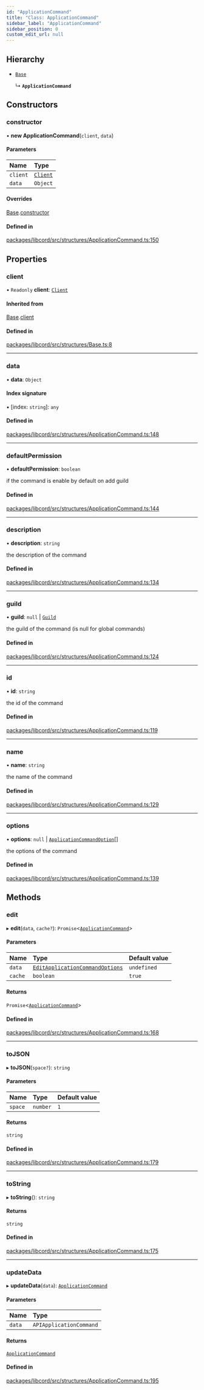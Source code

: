 ```yaml
---
id: "ApplicationCommand"
title: "Class: ApplicationCommand"
sidebar_label: "ApplicationCommand"
sidebar_position: 0
custom_edit_url: null
---
```


## Hierarchy

- [`Base`](Base.md)

  ↳ **`ApplicationCommand`**

## Constructors

### constructor

• **new ApplicationCommand**(`client`, `data`)

#### Parameters

| Name | Type |
| :------ | :------ |
| `client` | [`Client`](Client.md) |
| `data` | `Object` |

#### Overrides

[Base](Base.md).[constructor](Base.md#constructor)

#### Defined in

[packages/libcord/src/structures/ApplicationCommand.ts:150](https://github.com/Libcord/libcord/blob/60a6e24/packages/libcord/src/structures/ApplicationCommand.ts#L150)

## Properties

### client

• `Readonly` **client**: [`Client`](Client.md)

#### Inherited from

[Base](Base.md).[client](Base.md#client)

#### Defined in

[packages/libcord/src/structures/Base.ts:8](https://github.com/Libcord/libcord/blob/60a6e24/packages/libcord/src/structures/Base.ts#L8)

___

### data

• **data**: `Object`

#### Index signature

▪ [index: `string`]: `any`

#### Defined in

[packages/libcord/src/structures/ApplicationCommand.ts:148](https://github.com/Libcord/libcord/blob/60a6e24/packages/libcord/src/structures/ApplicationCommand.ts#L148)

___

### defaultPermission

• **defaultPermission**: `boolean`

if the command is enable by default on add guild

#### Defined in

[packages/libcord/src/structures/ApplicationCommand.ts:144](https://github.com/Libcord/libcord/blob/60a6e24/packages/libcord/src/structures/ApplicationCommand.ts#L144)

___

### description

• **description**: `string`

the description of the command

#### Defined in

[packages/libcord/src/structures/ApplicationCommand.ts:134](https://github.com/Libcord/libcord/blob/60a6e24/packages/libcord/src/structures/ApplicationCommand.ts#L134)

___

### guild

• **guild**: ``null`` \| [`Guild`](Guild.md)

the guild of the command (is null for global commands)

#### Defined in

[packages/libcord/src/structures/ApplicationCommand.ts:124](https://github.com/Libcord/libcord/blob/60a6e24/packages/libcord/src/structures/ApplicationCommand.ts#L124)

___

### id

• **id**: `string`

the id of the command

#### Defined in

[packages/libcord/src/structures/ApplicationCommand.ts:119](https://github.com/Libcord/libcord/blob/60a6e24/packages/libcord/src/structures/ApplicationCommand.ts#L119)

___

### name

• **name**: `string`

the name of the command

#### Defined in

[packages/libcord/src/structures/ApplicationCommand.ts:129](https://github.com/Libcord/libcord/blob/60a6e24/packages/libcord/src/structures/ApplicationCommand.ts#L129)

___

### options

• **options**: ``null`` \| [`ApplicationCommandOption`](../interfaces/ApplicationCommandOption.md)[]

the options of the command

#### Defined in

[packages/libcord/src/structures/ApplicationCommand.ts:139](https://github.com/Libcord/libcord/blob/60a6e24/packages/libcord/src/structures/ApplicationCommand.ts#L139)

## Methods

### edit

▸ **edit**(`data`, `cache?`): `Promise`<[`ApplicationCommand`](ApplicationCommand.md)\>

#### Parameters

| Name | Type | Default value |
| :------ | :------ | :------ |
| `data` | [`EditApplicationCommandOptions`](../interfaces/EditApplicationCommandOptions.md) | `undefined` |
| `cache` | `boolean` | `true` |

#### Returns

`Promise`<[`ApplicationCommand`](ApplicationCommand.md)\>

#### Defined in

[packages/libcord/src/structures/ApplicationCommand.ts:168](https://github.com/Libcord/libcord/blob/60a6e24/packages/libcord/src/structures/ApplicationCommand.ts#L168)

___

### toJSON

▸ **toJSON**(`space?`): `string`

#### Parameters

| Name | Type | Default value |
| :------ | :------ | :------ |
| `space` | `number` | `1` |

#### Returns

`string`

#### Defined in

[packages/libcord/src/structures/ApplicationCommand.ts:179](https://github.com/Libcord/libcord/blob/60a6e24/packages/libcord/src/structures/ApplicationCommand.ts#L179)

___

### toString

▸ **toString**(): `string`

#### Returns

`string`

#### Defined in

[packages/libcord/src/structures/ApplicationCommand.ts:175](https://github.com/Libcord/libcord/blob/60a6e24/packages/libcord/src/structures/ApplicationCommand.ts#L175)

___

### updateData

▸ **updateData**(`data`): [`ApplicationCommand`](ApplicationCommand.md)

#### Parameters

| Name | Type |
| :------ | :------ |
| `data` | `APIApplicationCommand` |

#### Returns

[`ApplicationCommand`](ApplicationCommand.md)

#### Defined in

[packages/libcord/src/structures/ApplicationCommand.ts:195](https://github.com/Libcord/libcord/blob/60a6e24/packages/libcord/src/structures/ApplicationCommand.ts#L195)
